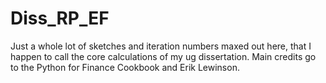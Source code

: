 # Diss_RP_EF
Just a whole lot of sketches and iteration numbers maxed out here, that I happen to call the core calculations of my ug dissertation. Main credits go to the Python for Finance Cookbook and Erik Lewinson.
